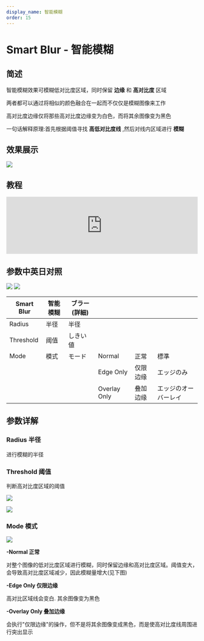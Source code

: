 ```yaml
---
display_name: 智能模糊
order: 15
---
```


# Smart Blur - 智能模糊

## 简述

智能模糊效果可模糊低对比度区域，同时保留 **边缘** 和 **高对比度** 区域

两者都可以通过将相似的颜色融合在一起而不仅仅是模糊图像来工作

高对比度边缘仅将那些高对比度边缘变为白色，而将其余图像变为黑色

一句话解释原理:首先根据阈值寻找 **高低对比度线** ,然后对线内区域进行 **模糊**

## 效果展示

![](https://mir.yuelili.com/user/AE/effects/ext/image00588.jpg)

## 教程

<iframe src="https://player.bilibili.com/player.html?bvid=BV1e34y1X7Vj&page=118&high_quality=1" width="100%" allowfullscreen="allowfullscreen" frameborder="0"></iframe>

## 参数中英日对照

![](https://mir.yuelili.com/user/AE/effects/AE-Effects-Blur-Sharpen-Smart_Blur.png)
![](https://mir.yuelili.com/user/AE/effects/AE-Effects-Blur-Sharpen-Smart_Blur_cn.png)

| Smart Blur | 智能模糊 | ブラー(詳細) |              |          |                      |
| ---------- | -------- | ------------ | ------------ | -------- | -------------------- |
| Radius     | 半径     | 半径         |              |          |                      |
| Threshold  | 阈值     | しきい値     |              |          |                      |
| Mode       | 模式     | モード       | Normal       | 正常     | 標準                 |
|            |          |              | Edge Only    | 仅限边缘 | エッジのみ           |
|            |          |              | Overlay Only | 叠加边缘 | エッジのオーバーレイ |

## 参数详解

### Radius 半径

进行模糊的半径

### Threshold 阈值

判断高对比度区域的阈值

![](https://mir.yuelili.com/user/AE/effects/list/Blur-Sharpen-Smart_Blur3.png)

![](https://mir.yuelili.com/user/AE/effects/list/Blur-Sharpen-Smart_Blur2.png)

### Mode 模式

![](https://mir.yuelili.com/user/AE/effects/list/Blur-Sharpen-Smart_Blur4.png)

**-Normal 正常**

对整个图像的低对比度区域进行模糊，同时保留边缘和高对比度区域。阈值变大，会导致高对比度区域减少，因此模糊量增大(见下图)

**-Edge Only 仅限边缘**

高对比区域线会变白. 其余图像变为黑色

**-Overlay Only 叠加边缘**

会执行"仅限边缘"的操作，但不是将其余图像变成黑色，而是使高对比度线周围进行突出显示
